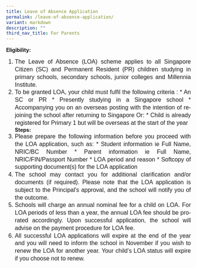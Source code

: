 ```yaml
---
title: Leave of Absence Application
permalink: /leave-of-absence-application/
variant: markdown
description: ""
third_nav_title: For Parents
---
```

<b>Eligibility: </b>  
<ol>
<li style="line-height:1.3; font-size:16px; font-family:Arial; text-align:justify;">The Leave of Absence (LOA) scheme applies to all Singapore Citizen (SC) and Permanent Resident (PR) children studying in primary schools, secondary schools, junior colleges and Millennia Institute. </li>
<li style="line-height:1.3; font-size:16px; font-family:Arial; text-align:justify;">To be granted LOA, your child must fulfil the following criteria :  
* An SC or PR 
* Presently studying in a Singapore school  
* Accompanying you on an overseas posting with the intention of re-joining the school after returning to Singapore Or:  
* Child is already registered for Primary 1 but will be overseas at the start of the year    
	</li>
<b>Steps:  </b><br>
	<li style="line-height:1.3; font-size:16px; font-family:Arial; text-align:justify;">Please prepare the following information before you proceed with the LOA application, such as:  
* Student information ie Full Name, NRIC/BC Number  
* Parent information ie Full Name, NRIC/FIN/Passport Number  
* LOA period and reason  
* Softcopy of supporting document(s) for the LOA application   
	</li>
	<li style="line-height:1.3; font-size:16px; font-family:Arial; text-align:justify;">The school may contact you for additional clarification and/or documents (if required). Please note that the LOA application is subject to the Principal's approval, and the school will notify you of the outcome. </li>
<li style="line-height:1.3; font-size:16px; font-family:Arial; text-align:justify;">Schools will charge an annual nominal fee for a child on LOA. For LOA periods of less than a year, the annual LOA fee should be pro-rated accordingly. Upon successful application, the school will advise on the payment procedure for LOA fee.  </li>
<li style="line-height:1.3; font-size:16px; font-family:Arial; text-align:justify;">All successful LOA applications will expire at the end of the year and you will need to inform the school in November if you wish to renew the LOA for another year. Your child’s LOA status will expire if you choose not to renew. </li></ol>